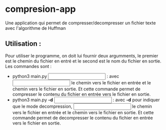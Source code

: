 # compresion-app
Une application qui permet de compresser/decompresser un fichier texte avec l'algorithme de Huffman

## Utilisation  : 
Pour utiliser le programme, on doit lui fournir deux argumments, le premier est le chemin du fichier en entré et le second est le nom du fichier en sortie. Les commandes sont : 
- python3 main.py <input file> <output file> : avec <input file> le chemin vers le fichier en entrée et <output file> le chemin vers le fichier en sortie. Et cette commande permet de compresser le contenu du fichier en entrée vers le fichier en sortie. 
- python3 main.py **-d** <input file> <output file> : avec **-d** pour indiquer que le mode decompression, <input file> le chemin vers le fichier en entrée et <output file> le chemin vers le fichier en sortie. Et cette commande permet de decompresser le contenu du fichier en entrée vers le fichier en sortie. 
